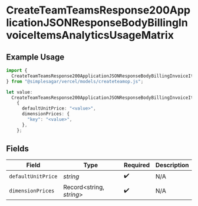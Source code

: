 # CreateTeamTeamsResponse200ApplicationJSONResponseBodyBillingInvoiceItemsAnalyticsUsageMatrix

## Example Usage

```typescript
import {
  CreateTeamTeamsResponse200ApplicationJSONResponseBodyBillingInvoiceItemsAnalyticsUsageMatrix,
} from "@simplesagar/vercel/models/createteamop.js";

let value:
  CreateTeamTeamsResponse200ApplicationJSONResponseBodyBillingInvoiceItemsAnalyticsUsageMatrix =
    {
      defaultUnitPrice: "<value>",
      dimensionPrices: {
        "key": "<value>",
      },
    };
```

## Fields

| Field                    | Type                     | Required                 | Description              |
| ------------------------ | ------------------------ | ------------------------ | ------------------------ |
| `defaultUnitPrice`       | *string*                 | :heavy_check_mark:       | N/A                      |
| `dimensionPrices`        | Record<string, *string*> | :heavy_check_mark:       | N/A                      |